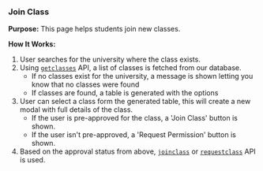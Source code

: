 ### Join Class

**Purpose:** This page helps students join new classes.

**How It Works:** 
1. User searches for the university where the class exists.
2. Using [`getclasses`](https://github.com/CSC59939/Rails/wiki/API-Documentation#get-classes) API,
a list of classes is fetched from our database.
    - If no classes exist for the university, a message is shown letting you know that no classes were found
    - If classes are found, a table is generated with the options
3. User can select a class form the generated table, this will create a new modal with full details of the class.
    - If the user is pre-approved for the class, a 'Join Class' button is shown.
    - If the user isn't pre-approved, a 'Request Permission' button is shown.
4. Based on the approval status from above, [`joinclass`](https://github.com/CSC59939/Rails/wiki/API-Documentation#join-class)
or [`requestclass`](https://github.com/CSC59939/Rails/wiki/API-Documentation#request-class-permission) API is used.
